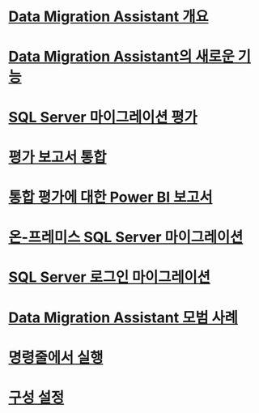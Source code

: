# [Data Migration Assistant 개요](dma-overview.md)

# [Data Migration Assistant의 새로운 기능](dma-whatsnew.md)
# [SQL Server 마이그레이션 평가](dma-assesssqlonprem.md)
# [평가 보고서 통합](dma-consolidatereports.md)
# [통합 평가에 대한 Power BI 보고서](dma-powerbiassesreport.md)
# [온-프레미스 SQL Server 마이그레이션](dma-migrateonpremsql.md)
# [SQL Server 로그인 마이그레이션](dma-migrateserverlogins.md)
# [Data Migration Assistant 모범 사례](dma-bestpractices.md)
# [명령줄에서 실행](dma-commandline.md)
# [구성 설정](dma-configurationsettings.md)


